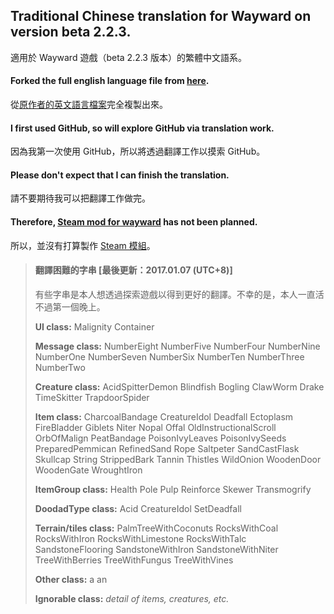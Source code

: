 ﻿## Traditional Chinese translation for Wayward on version beta 2.2.3.
適用於 Wayward 遊戲（beta 2.2.3 版本）的繁體中文語系。

#### Forked the full english language file from [here](https://github.com/WaywardGame/english-language/commit/a4da45f027db761d9a80c9f74d96da5475437dd4).
從[原作者的英文語言檔案](https://github.com/WaywardGame/english-language/commit/a4da45f027db761d9a80c9f74d96da5475437dd4)完全複製出來。

#### I first used GitHub, so will explore GitHub via translation work.
因為我第一次使用 GitHub，所以將透過翻譯工作以摸索 GitHub。

#### Please don't expect that I can finish the translation.
請不要期待我可以把翻譯工作做完。

#### Therefore, [Steam mod for wayward](http://steamcommunity.com/app/379210/workshop/) has not been planned.
所以，並沒有打算製作 [Steam 模組](http://steamcommunity.com/app/379210/workshop/)。

> #### 翻譯困難的字串 [最後更新：2017.01.07 (UTC+8)]
> 有些字串是本人想透過探索遊戲以得到更好的翻譯。不幸的是，本人一直活不過第一個晚上。
> 
> **UI class:**
> Malignity
> Container
> 
> **Message class:** 
> NumberEight
> NumberFive
> NumberFour
> NumberNine
> NumberOne
> NumberSeven
> NumberSix
> NumberTen
> NumberThree
> NumberTwo
> 
> **Creature class:**
> AcidSpitterDemon
> Blindfish
> Bogling
> ClawWorm
> Drake
> TimeSkitter
> TrapdoorSpider
> 
> **Item class:**
> CharcoalBandage
> CreatureIdol
> Deadfall
> Ectoplasm
> FireBladder
> Giblets
> Niter
> Nopal
> Offal
> OldInstructionalScroll
> OrbOfMalign
> PeatBandage
> PoisonIvyLeaves
> PoisonIvySeeds
> PreparedPemmican
> RefinedSand
> Rope
> Saltpeter
> SandCastFlask
> Skullcap
> String
> StrippedBark
> Tannin
> Thistles
> WildOnion
> WoodenDoor
> WoodenGate
> WroughtIron
>
> **ItemGroup class:**
> Health
> Pole
> Pulp
> Reinforce
> Skewer
> Transmogrify
> 
> **DoodadType class:**
> Acid
> CreatureIdol
> SetDeadfall
> 
> **Terrain/tiles class:**
> PalmTreeWithCoconuts
> RocksWithCoal
> RocksWithIron
> RocksWithLimestone
> RocksWithTalc
> SandstoneFlooring
> SandstoneWithIron
> SandstoneWithNiter
> TreeWithBerries
> TreeWithFungus
> TreeWithVines
> 
> **Other class:**
> a
> an
> 
> **Ignorable class:**
> *detail of items, creatures, etc.*